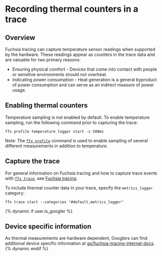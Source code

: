 # Recording thermal counters in a trace

## Overview

Fuchsia tracing can capture temperature sensor readings when supported by the
hardware. These readings appear as counters in the trace data and are valuable
for two primary reasons:

* Ensuring physical comfort - Devices that come into contact with people or
  sensitive environments should not overheat.
* Indicating power consumption - Heat generation is a general byproduct of
  power consumption and can serve as an indirect measure of power usage.

## Enabling thermal counters

Temperature sampling is not enabled by default. To enable temperature sampling,
run the following command prior to capturing the trace:

```posix-terminal
ffx profile temperature logger start -s 500ms
```

Note: The [`ffx profile`][ffx-profile] command is used to enable sampling of
several different measurements in addition to temperature.

## Capture the trace

For general information on Fuchsia tracing and how to capture trace events
with [`ffx trace`][ffx-trace], see [Fuchsia tracing][fuchsia-tracing].

To include thermal counter data in your trace, specify the
`metrics_logger` category:

```posix-terminal
ffx trace start --categories "#default,metrics_logger"
```

{% dynamic if user.is_googler %}

## Device specific information

As thermal measurements are hardware dependent, Googlers can find additional
device specific information at [go/fuchsia-tracing-internal-docs](http://goto.google.com/fuchsia-tracing-internal-docs).
{% dynamic endif %}

[fuchsia-tracing]: /docs/development/tracing/README.md
[ffx-profile]: /reference/tools/sdk/ffx.md#ffx_profile
[ffx-trace]: /reference/tools/sdk/ffx.md#ffx_trace
